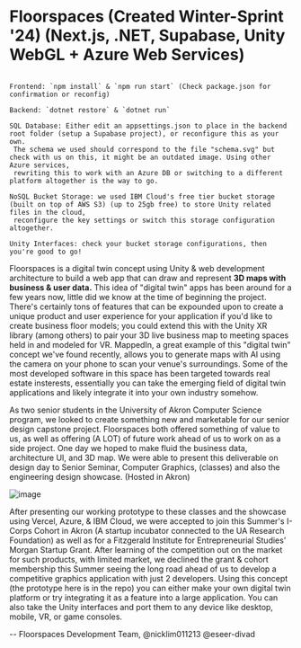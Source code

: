 # Floorspaces (Created Winter-Sprint '24) (Next.js, .NET, Supabase, Unity WebGL + Azure Web Services)

```

Frontend: `npm install` & `npm run start` (Check package.json for confirmation or reconfig)

Backend: `dotnet restore` & `dotnet run`

SQL Database: Either edit an appsettings.json to place in the backend root folder (setup a Supabase project), or reconfigure this as your own.
 The schema we used should correspond to the file "schema.svg" but check with us on this, it might be an outdated image. Using other Azure services,
 rewriting this to work with an Azure DB or switching to a different platform altogether is the way to go.

NoSQL Bucket Storage: we used IBM Cloud's free tier bucket storage (built on top of AWS S3) (up to 25gb free) to store Unity related files in the cloud,
 reconfigure the key settings or switch this storage configuration altogether.

Unity Interfaces: check your bucket storage configurations, then you're good to go!

```

Floorspaces is a digital twin concept using Unity & web development architecture to build a web app that can draw and represent **3D maps with business & user data.** This idea of "digital twin" apps has been around
for a few years now, little did we know at the time of beginning the project. There's certainly tons of features that can be expounded upon to create a unique product and user experience for your application if you'd
like to create business floor models; you could extend this with the Unity XR library (among others) to pair your 3D live business map to meeting spaces held in and modeled for VR. MappedIn, a great example of this 
"digital twin" concept we've found recently, allows you to generate maps with AI using the camera on your phone to scan your venue's surroundings. Some of the most developed software in this space has been targeted towards
real estate insterests, essentially you can take the emerging field of digital twin applications and likely integrate it into your own industry somehow.

As two senior students in the University of Akron Computer Science program, we looked to create something new and marketable for our senior design capstone project. Floorspaces both offered something of value to us, as well as offering (A LOT) of future work ahead of us to work on as a side project. One day we hoped to make fluid the business data, architecture UI, and 3D map. We were able to present this deliverable on design day to Senior Seminar, Computer Graphics, (classes) and also the engineering design showcase. (Hosted in Akron)

![image](https://github.com/Floorspaces/FloorSpaces-Public/assets/93809439/adc0a0bf-a0da-4ded-91ec-145a4320c9ac)

After presenting our working prototype to these classes and the showcase using Vercel, Azure, & IBM Cloud, we were accepted to join this Summer's I-Corps Cohort in Akron (A startup incubator connected to the UA Research Foundation) as well as for a Fitzgerald Institute for Entrepreneurial Studies’ Morgan Startup Grant. After learning of the competition out on the market for such products, with limited market, we declined the grant & cohort membership this Summer seeing the long road ahead of us to develop a competitive graphics application with just 2 developers. Using this concept (the prototype here is in the repo) you can either make your own digital twin platform or try integrating it as a feature into a large application. You can also take the Unity interfaces and port them to any device like desktop, mobile, VR, or game consoles.

-- Floorspaces Development Team, @nicklim011213 @eseer-divad
